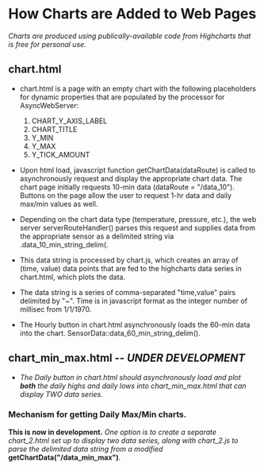 # How Charts are Added to Web Pages

*Charts are produced using publically-available code from Highcharts that is 
free for personal use.*

## chart.html

  - chart.html is a page with an empty chart with the following placeholders 
  for dynamic properties that are populated by the processor for AsyncWebServer:
    
    1. CHART_Y_AXIS_LABEL
    1. CHART_TITLE
    1. Y_MIN
    1. Y_MAX
    1. Y_TICK_AMOUNT

  - Upon html load, javascript function getChartData(dataRoute) is called to 
  asynchronously request and display the appropriate chart data. The chart 
  page initially requests 10-min data (dataRoute = "/data_10"). Buttons on the 
  page allow the user to request 1-hr data and daily max/min values as well.
  
  - Depending on the chart data type (temperature, pressure, etc.), the web 
  server serverRouteHandler() parses this request and supplies data from the 
  appropriate sensor as a delimited string via 
  .data_10_min_string_delim(.

  - This data string is processed by chart.js, which creates an array of
  (time, value) data points that are fed to the highcharts data series in 
  chart.html, which plots the data.

  - The data string is a series of comma-separated "time,value" pairs 
  delimited by "~". Time is in javascript format as the integer number of 
  millisec from 1/1/1970.

  - The Hourly button in chart.html asynchronously loads the 
  60-min data into the chart. SensorData::data_60_min_string_delim().

  ## chart_min_max.html -- _UNDER DEVELOPMENT_

  - _The Daily button in chart.html should asynchronously load and plot 
  **both** the daily highs and daily lows into chart_min_max.html that can 
  display TWO data series._

  ### Mechanism for getting Daily Max/Min charts.
  **This is now in development.** *One option is to create a separate 
  chart_2.html set up to display two data series, along with chart_2.js to
  parse the delimited data string from a modified* **getChartData("/data_min_max")**.